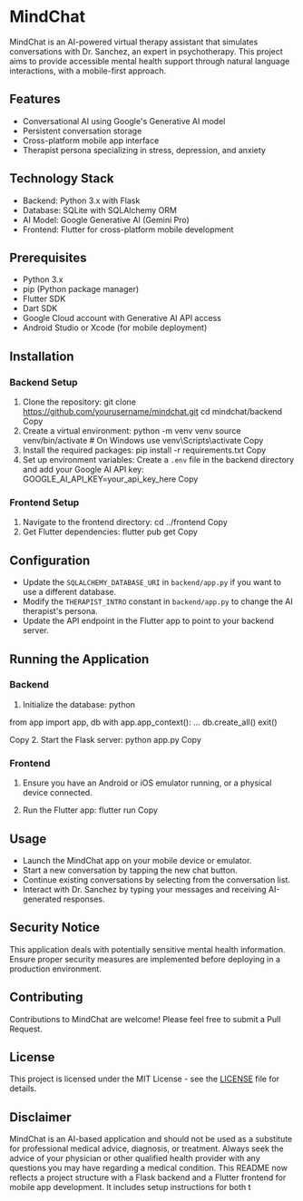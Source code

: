 # MindChat

MindChat is an AI-powered virtual therapy assistant that simulates conversations with Dr. Sanchez, an expert in psychotherapy. This project aims to provide accessible mental health support through natural language interactions, with a mobile-first approach.

## Features

- Conversational AI using Google's Generative AI model
- Persistent conversation storage
- Cross-platform mobile app interface
- Therapist persona specializing in stress, depression, and anxiety

## Technology Stack

- Backend: Python 3.x with Flask
- Database: SQLite with SQLAlchemy ORM
- AI Model: Google Generative AI (Gemini Pro)
- Frontend: Flutter for cross-platform mobile development

## Prerequisites

- Python 3.x
- pip (Python package manager)
- Flutter SDK
- Dart SDK
- Google Cloud account with Generative AI API access
- Android Studio or Xcode (for mobile deployment)

## Installation

### Backend Setup

1. Clone the repository:
git clone https://github.com/yourusername/mindchat.git
cd mindchat/backend
Copy
2. Create a virtual environment:
python -m venv venv
source venv/bin/activate  # On Windows use venv\Scripts\activate
Copy
3. Install the required packages:
pip install -r requirements.txt
Copy
4. Set up environment variables:
Create a `.env` file in the backend directory and add your Google AI API key:
GOOGLE_AI_API_KEY=your_api_key_here
Copy
### Frontend Setup

1. Navigate to the frontend directory:
cd ../frontend
Copy
2. Get Flutter dependencies:
flutter pub get
Copy
## Configuration

- Update the `SQLALCHEMY_DATABASE_URI` in `backend/app.py` if you want to use a different database.
- Modify the `THERAPIST_INTRO` constant in `backend/app.py` to change the AI therapist's persona.
- Update the API endpoint in the Flutter app to point to your backend server.

## Running the Application

### Backend

1. Initialize the database:
python



from app import app, db
with app.app_context():
...     db.create_all()
exit()



Copy
2. Start the Flask server:
python app.py
Copy
### Frontend

1. Ensure you have an Android or iOS emulator running, or a physical device connected.

2. Run the Flutter app:
flutter run
Copy
## Usage

- Launch the MindChat app on your mobile device or emulator.
- Start a new conversation by tapping the new chat button.
- Continue existing conversations by selecting from the conversation list.
- Interact with Dr. Sanchez by typing your messages and receiving AI-generated responses.

## Security Notice

This application deals with potentially sensitive mental health information. Ensure proper security measures are implemented before deploying in a production environment.

## Contributing

Contributions to MindChat are welcome! Please feel free to submit a Pull Request.

## License

This project is licensed under the MIT License - see the [LICENSE](LICENSE) file for details.

## Disclaimer

MindChat is an AI-based application and should not be used as a substitute for professional medical advice, diagnosis, or treatment. Always seek the advice of your physician or other qualified health provider with any questions you may have regarding a medical condition.
This README now reflects a project structure with a Flask backend and a Flutter frontend for mobile app development. It includes setup instructions for both t
